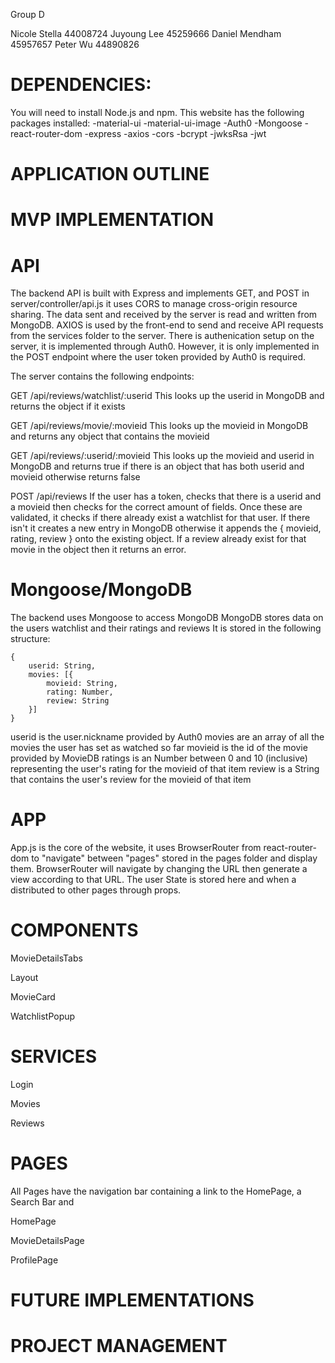 Group D

Nicole Stella 44008724
Juyoung Lee 45259666
Daniel Mendham 45957657
Peter Wu 44890826

# DEPENDENCIES:

You will need to install Node.js and npm.
This website has the following packages installed:
-material-ui
-material-ui-image
-Auth0
-Mongoose
-react-router-dom
-express
-axios
-cors
-bcrypt
-jwksRsa
-jwt

# APPLICATION OUTLINE

# MVP IMPLEMENTATION

# API

The backend API is built with Express and implements GET, and POST in server/controller/api.js it uses CORS to manage cross-origin resource sharing.
The data sent and received by the server is read and written from MongoDB.
AXIOS is used by the front-end to send and receive API requests from the services folder to the server.
There is authenication setup on the server, it is implemented through Auth0. However, it is only implemented in the POST endpoint where the user token
provided by Auth0 is required.

The server contains the following endpoints:

GET /api/reviews/watchlist/:userid
This looks up the userid in MongoDB and returns the object if it exists

GET /api/reviews/movie/:movieid
This looks up the movieid in MongoDB and returns any object that contains the movieid

GET /api/reviews/:userid/:movieid
This looks up the movieid and userid in MongoDB and returns true if there is an object that has both userid and movieid otherwise returns false

POST /api/reviews
If the user has a token, checks that there is a userid and a movieid then checks for the correct amount of fields. Once these are validated, it checks if
there already exist a watchlist for that user. If there isn't it creates a new entry in MongoDB otherwise it appends the { movieid, rating, review } onto
the existing object. If a review already exist for that movie in the object then it returns an error.

# Mongoose/MongoDB

The backend uses Mongoose to access MongoDB
MongoDB stores data on the users watchlist and their ratings and reviews
It is stored in the following structure:

    {
        userid: String,
        movies: [{
            movieid: String,
            rating: Number,
            review: String
        }]
    }

userid is the user.nickname provided by Auth0
movies are an array of all the movies the user has set as watched so far
movieid is the id of the movie provided by MovieDB
ratings is an Number between 0 and 10 (inclusive) representing the user's rating for the movieid of that item
review is a String that contains the user's review for the movieid of that item

# APP

App.js is the core of the website, it uses BrowserRouter from react-router-dom to "navigate" between "pages" stored in the pages folder and display them.
BrowserRouter will navigate by changing the URL then generate a view according to that URL. The user State is stored here and when a distributed to other pages
through props.

# COMPONENTS

MovieDetailsTabs

Layout

MovieCard

WatchlistPopup

# SERVICES

Login

Movies

Reviews

# PAGES

All Pages have the navigation bar containing a link to the HomePage, a Search Bar and

HomePage

MovieDetailsPage

ProfilePage

# FUTURE IMPLEMENTATIONS

# PROJECT MANAGEMENT
